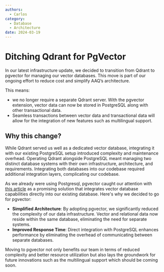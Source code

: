 ```yaml
---
authors:
  - Carlos
category:
  - Database
  - Architecture
date: 2024-03-19
---
```

# Ditching Qdrant for PgVector


In our latest infrastructure update, we decided to transition from Qdrant to pgvector for managing our vector databases. This move is part of our ongoing effort to reduce cost and simplify AAQ’s architecture.


<!-- more -->

This means:
- we no longer require a separate Qdrant server. With the pgvector extension, vector data can now be stored in PostgreSQL along with other transactional data.
- Seamless transactions between vector data and transactional data will allow for the integration of new features such as multilingual support.


## Why this change?

While Qdrant served us well as a dedicated vector database, integrating it with our existing PostgreSQL setup introduced complexity and maintenance overhead. Operating Qdrant alongside PostgreSQL meant managing two distinct database systems with their own infrastructure, architecture, and requirements. Integrating both databases into our codebase required additional integration layers, complicating our codebase.

As we already were using Postgresql, pgvector caught our attention with [this article](https://supabase.com/blog/increase-performance-pgvector-hnsw) as a promising solution that integrates vector database capabilities directly into our existing database. Here's why we decided to go for pgvector:
- **Simplified Architecture**: By adopting pgvector, we significantly reduced the complexity of our data infrastructure. Vector and relational data now reside within the same database, eliminating the need for separate systems.
- **Improved Response Time**: Direct integration with PostgreSQL enhances performance by eliminating the overhead of communicating between separate databases.

Moving to pgvector not only benefits our team in terms of reduced complexity and better resource utilization but also lays the groundwork for future innovations such as the multilingual support which should be coming soon.
